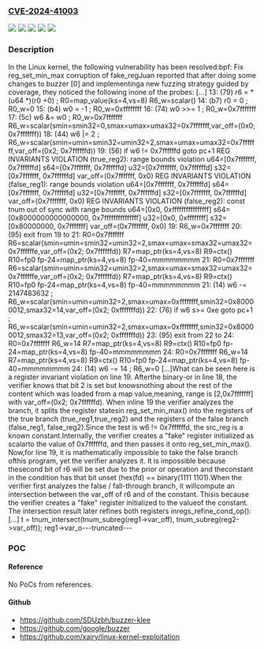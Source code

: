 ### [CVE-2024-41003](https://cve.mitre.org/cgi-bin/cvename.cgi?name=CVE-2024-41003)
![](https://img.shields.io/static/v1?label=Product&message=Linux&color=blue)
![](https://img.shields.io/static/v1?label=Version&message=&color=brightgreen)
![](https://img.shields.io/static/v1?label=Version&message=6.8%20&color=brightgreen)
![](https://img.shields.io/static/v1?label=Version&message=67420501e8681ae18f9f0ea0a69cd2f432100e70%20&color=brightgreen)
![](https://img.shields.io/static/v1?label=Vulnerability&message=n%2Fa&color=blue)

### Description

In the Linux kernel, the following vulnerability has been resolved:bpf: Fix reg_set_min_max corruption of fake_regJuan reported that after doing some changes to buzzer [0] and implementinga new fuzzing strategy guided by coverage, they noticed the following inone of the probes:  [...]  13: (79) r6 = *(u64 *)(r0 +0)         ; R0=map_value(ks=4,vs=8) R6_w=scalar()  14: (b7) r0 = 0                       ; R0_w=0  15: (b4) w0 = -1                      ; R0_w=0xffffffff  16: (74) w0 >>= 1                     ; R0_w=0x7fffffff  17: (5c) w6 &= w0                     ; R0_w=0x7fffffff R6_w=scalar(smin=smin32=0,smax=umax=umax32=0x7fffffff,var_off=(0x0; 0x7fffffff))  18: (44) w6 |= 2                      ; R6_w=scalar(smin=umin=smin32=umin32=2,smax=umax=umax32=0x7fffffff,var_off=(0x2; 0x7ffffffd))  19: (56) if w6 != 0x7ffffffd goto pc+1  REG INVARIANTS VIOLATION (true_reg2): range bounds violation u64=[0x7fffffff, 0x7ffffffd] s64=[0x7fffffff, 0x7ffffffd] u32=[0x7fffffff, 0x7ffffffd] s32=[0x7fffffff, 0x7ffffffd] var_off=(0x7fffffff, 0x0)  REG INVARIANTS VIOLATION (false_reg1): range bounds violation u64=[0x7fffffff, 0x7ffffffd] s64=[0x7fffffff, 0x7ffffffd] u32=[0x7fffffff, 0x7ffffffd] s32=[0x7fffffff, 0x7ffffffd] var_off=(0x7fffffff, 0x0)  REG INVARIANTS VIOLATION (false_reg2): const tnum out of sync with range bounds u64=[0x0, 0xffffffffffffffff] s64=[0x8000000000000000, 0x7fffffffffffffff] u32=[0x0, 0xffffffff] s32=[0x80000000, 0x7fffffff] var_off=(0x7fffffff, 0x0)  19: R6_w=0x7fffffff  20: (95) exit  from 19 to 21: R0=0x7fffffff R6=scalar(smin=umin=smin32=umin32=2,smax=umax=smax32=umax32=0x7ffffffe,var_off=(0x2; 0x7ffffffd)) R7=map_ptr(ks=4,vs=8) R9=ctx() R10=fp0 fp-24=map_ptr(ks=4,vs=8) fp-40=mmmmmmmm  21: R0=0x7fffffff R6=scalar(smin=umin=smin32=umin32=2,smax=umax=smax32=umax32=0x7ffffffe,var_off=(0x2; 0x7ffffffd)) R7=map_ptr(ks=4,vs=8) R9=ctx() R10=fp0 fp-24=map_ptr(ks=4,vs=8) fp-40=mmmmmmmm  21: (14) w6 -= 2147483632             ; R6_w=scalar(smin=umin=umin32=2,smax=umax=0xffffffff,smin32=0x80000012,smax32=14,var_off=(0x2; 0xfffffffd))  22: (76) if w6 s>= 0xe goto pc+1      ; R6_w=scalar(smin=umin=umin32=2,smax=umax=0xffffffff,smin32=0x80000012,smax32=13,var_off=(0x2; 0xfffffffd))  23: (95) exit  from 22 to 24: R0=0x7fffffff R6_w=14 R7=map_ptr(ks=4,vs=8) R9=ctx() R10=fp0 fp-24=map_ptr(ks=4,vs=8) fp-40=mmmmmmmm  24: R0=0x7fffffff R6_w=14 R7=map_ptr(ks=4,vs=8) R9=ctx() R10=fp0 fp-24=map_ptr(ks=4,vs=8) fp-40=mmmmmmmm  24: (14) w6 -= 14                     ; R6_w=0  [...]What can be seen here is a register invariant violation on line 19. Afterthe binary-or in line 18, the verifier knows that bit 2 is set but knowsnothing about the rest of the content which was loaded from a map value,meaning, range is [2,0x7fffffff] with var_off=(0x2; 0x7ffffffd). When inline 19 the verifier analyzes the branch, it splits the register statesin reg_set_min_max() into the registers of the true branch (true_reg1,true_reg2) and the registers of the false branch (false_reg1, false_reg2).Since the test is w6 != 0x7ffffffd, the src_reg is a known constant.Internally, the verifier creates a "fake" register initialized as scalarto the value of 0x7ffffffd, and then passes it onto reg_set_min_max(). Now,for line 19, it is mathematically impossible to take the false branch ofthis program, yet the verifier analyzes it. It is impossible because thesecond bit of r6 will be set due to the prior or operation and theconstant in the condition has that bit unset (hex(fd) == binary(1111 1101).When the verifier first analyzes the false / fall-through branch, it willcompute an intersection between the var_off of r6 and of the constant. Thisis because the verifier creates a "fake" register initialized to the valueof the constant. The intersection result later refines both registers inregs_refine_cond_op():  [...]  t = tnum_intersect(tnum_subreg(reg1->var_off), tnum_subreg(reg2->var_off));  reg1->var_o---truncated---

### POC

#### Reference
No PoCs from references.

#### Github
- https://github.com/SDUzbh/buzzer-klee
- https://github.com/google/buzzer
- https://github.com/xairy/linux-kernel-exploitation


